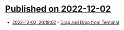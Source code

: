 # [Published on 2022-12-02](index.md)

* [2022-12-02, 20:19:02](https://news.ycombinator.com/item?id=33836308) - [Drag and Drop from Terminal](https://blog.meain.io/2022/terminal-drag-and-drop/)

